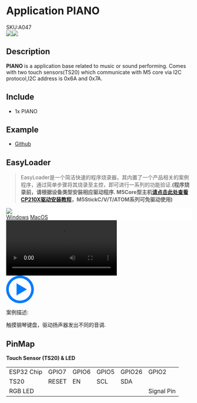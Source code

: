 # Application PIANO

<div class="badge badge-pill badge-primary product_sku_tag">SKU:A047</div>

<div class="product_pic"><img src="assets/img/product_pics/app/app_piano_01.webp"><img src="assets/img/product_pics/app/app_piano_02.webp"></div>

## Description

**PIANO** is a application base related to music or sound performing. Comes with two touch sensors(TS20) which communicate with M5 core via I2C protocol,I2C address is 0x6A and 0x7A.

## Include

- 1x PIANO

## Example

- [Github](https://github.com/m5stack/M5-ProductExampleCodes/blob/master/App/PIANO/Arduino/M5PIANO/M5PIANO.ino)

## EasyLoader

>EasyLoader是一个简洁快速的程序烧录器，其内置了一个产品相关的案例程序，通过简单步骤将其烧录至主控，即可进行一系列的功能验证.**(程序烧录前，请根据设备类型安装相应驱动程序. M5Core型主机[请点击此处查看CP210X驱动安装教程](zh_CN/arduino/arduino_development?id=安装串口驱动)，M5StickC/V/T/ATOM系列可免驱动使用)**

<div class="easyloader-box">
    <div style="background-color:white;">
        <div><img src="https://m5stack.oss-cn-shenzhen.aliyuncs.com/image/easyloader_intro.webp"></div>
        <div class="easyloader-btn">
            <a href="https://m5stack.oss-cn-shenzhen.aliyuncs.com/EasyLoader/Windows/APPLICATION/EasyLoader_PIANO_APPLICATION.exe">Windows</a>
            <a href="https://m5stack.oss-cn-shenzhen.aliyuncs.com/EasyLoader/MacOS/APPLICATION/EasyLoader_PIANO_APPLICATION.dmg">MacOS</a>
            <!-- <a>Linux</a>
            <a>MacOS</a> -->
        </div>
    </div>
    <div>
        <video id="example_video" controls>
            <source src="https://m5stack.oss-cn-shenzhen.aliyuncs.com/video/Product_example_video/App/PIANO.mp4" type="video/mp4">
        </video>
        <div class="easyloader-mask">
        <a>
            <svg id="play-btn" t="1583228776634" class="icon" viewBox="0 0 1024 1024" version="1.1" xmlns="http://www.w3.org/2000/svg" p-id="4152" width="75" height="75"><path d="M512 0C229.216 0 0 229.216 0 512s229.216 512 512 512 512-229.216 512-512S794.784 0 512 0z m0 928C282.24 928 96 741.76 96 512S282.24 96 512 96s416 186.24 416 416-186.24 416-416 416zM384 288l384 224-384 224z" p-id="4153" fill="#007aff"></path></svg></a>
            <p>案例描述:</p>
            <p>触摸钢琴键盘，驱动扬声器发出不同的音调.</p>
        </div>
    </div>
</div>


## PinMap

**Touch Sensor (TS20) & LED**

<table>
 <tr><td>ESP32 Chip</td><td>GPIO7</td><td>GPIO6</td><td>GPIO5</td><td>GPIO26</td><td>GPIO2</td></tr>
 <tr><td>TS20</td><td>RESET</td><td>EN</td><td>SCL</td><td>SDA</td></tr>
 <tr><td>RGB LED</td><td> </td><td> </td><td> </td><td> </td><td>Signal Pin</td></tr>
</table>


<script>

   var purchase_link = 'https://m5stack.com/collections/m5-application/products/acrylic-piano-board-with-rgb-led';

   anchor_search(purchase_link);
   scrollFunc();

</script>